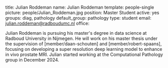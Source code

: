 title: Julian Roddeman
name: Julian Roddeman
template: people-single
picture: people/Julian_Roddeman.jpg
position: Master Student
active: yes
groups: diag, pathology
default_group: pathology
type: student
email: julian.roddeman@radboudumc.nl
office:

Julian Roddeman is pursuing his master's degree in data science at Radboud University in Nijmegen. He will work on his master thesis under the supervision of [member/daan-schouten] and [member/robert-spaans], focusing on developing a super resolution deep learning model to enhance in vivo prostate MRI. Julian started working at the Computational Pathology group in December 2024.
